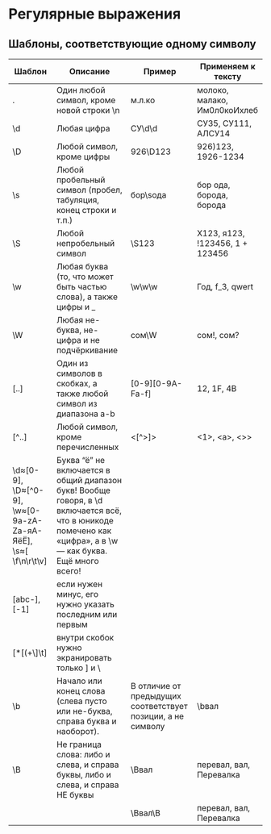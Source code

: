 # Регулярные выражения

## Шаблоны, соответствующие одному символу

| Шаблон | Описание | Пример | Применяем к тексту |
| ------------- | ------------- | ------------- | ------------- |
| . | Один любой символ, кроме новой строки \n | м.л.ко	| молоко, малако, Им0л0коИхлеб |
| \d | Любая цифра | СУ\d\d | СУ35, СУ111, АЛСУ14 |
| \D | Любой символ, кроме цифры | 926\D123 | 926)123, 1926-1234 |
| \s | Любой пробельный символ (пробел, табуляция, конец строки и т.п.) | бор\sода | бор ода, борода, борода |
| \S | Любой непробельный символ | \S123 | X123, я123, !123456, 1 + 123456 |
| \w | Любая буква (то, что может быть частью слова), а также цифры и _ | \w\w\w | Год, f_3, qwert |
| \W | Любая не-буква, не-цифра и не подчёркивание | сом\W | сом!, сом? |
| [..] | Один из символов в скобках, а также любой символ из диапазона a-b | [0-9][0-9A-Fa-f] | 12, 1F, 4B |
| [^..] | Любой символ, кроме перечисленных | <[^>]> | <1>, \<a\>, <>> |
| \d≈[0-9], \D≈[^0-9], \w≈[0-9a-zA-Zа-яА-ЯёЁ], \s≈[ \f\n\r\t\v]  | Буква “ё” не включается в общий диапазон букв! Вообще говоря, в \d включается всё, что в юникоде помечено как «цифра», а в \w — как буква. Ещё много всего! |	
| [abc-], [-1] | если нужен минус, его нужно указать последним или первым |
| [*[(+\\\]\t] | внутри скобок нужно экранировать только ] и \ |
| \b | Начало или конец слова (слева пусто или не-буква, справа буква и наоборот). | В отличие от предыдущих соответствует позиции, а не символу | \bвал | вал, перевал, Перевалка |
| \B | Не граница слова: либо и слева, и справа буквы, либо и слева, и справа НЕ буквы | \Bвал | перевал, вал, Перевалка |
| | | \Bвал\B | перевал, вал, Перевалка |